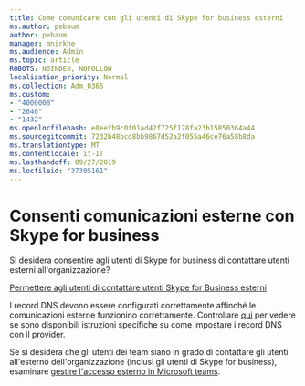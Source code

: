```yaml
---
title: Come comunicare con gli utenti di Skype for business esterni
ms.author: pebaum
author: pebaum
manager: mnirkhe
ms.audience: Admin
ms.topic: article
ROBOTS: NOINDEX, NOFOLLOW
localization_priority: Normal
ms.collection: Adm_O365
ms.custom:
- "4000008"
- "2646"
- "1432"
ms.openlocfilehash: e8eefb9c0f01ad42f725f178fa23b15850364a44
ms.sourcegitcommit: 7232b48bcd8bb9867d52a2f055a46ce76a58b8da
ms.translationtype: MT
ms.contentlocale: it-IT
ms.lasthandoff: 09/27/2019
ms.locfileid: "37305161"
---
```

# <a name="allow-external-communications-with-skype-for-business"></a>Consenti comunicazioni esterne con Skype for business 

Si desidera consentire agli utenti di Skype for business di contattare utenti esterni all'organizzazione? 

[Permettere agli utenti di contattare utenti Skype for Business esterni](https://docs.microsoft.com/skypeforbusiness/set-up-skype-for-business-online/allow-users-to-contact-external-skype-for-business-users)

I record DNS devono essere configurati correttamente affinché le comunicazioni esterne funzionino correttamente. Controllare [qui](https://docs.microsoft.com/office365/admin/get-help-with-domains/set-up-your-domain-host-specific-instructions?view=o365-worldwide) per vedere se sono disponibili istruzioni specifiche su come impostare i record DNS con il provider. 

Se si desidera che gli utenti dei team siano in grado di contattare gli utenti all'esterno dell'organizzazione (inclusi gli utenti di Skype for business), esaminare [gestire l'accesso esterno in Microsoft teams](https://docs.microsoft.com/microsoftteams/let-your-teams-users-communicate-with-other-people). 